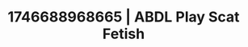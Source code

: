 ---
categories:
- Nerdy seduction
- AI-generated
- Shadow play
- Intimate moaning
- Pleasure mapping
- Lip biting
- ASMR
- Cosplay
image: /assets/images/1746688968665.jpg
layout: post
seo:
  description: Featured content with artistic Scat Fetish, ABDL Play. HD images available.
  keywords: Scat Fetish, ABDL Play
  og_image: /assets/images/1746688968665.jpg
  schema_type: VisualArtwork
tags:
- ABDL Play
- Scat Fetish
- '#1746688968665'
title: 1746688968665 | ABDL Play Scat Fetish
---